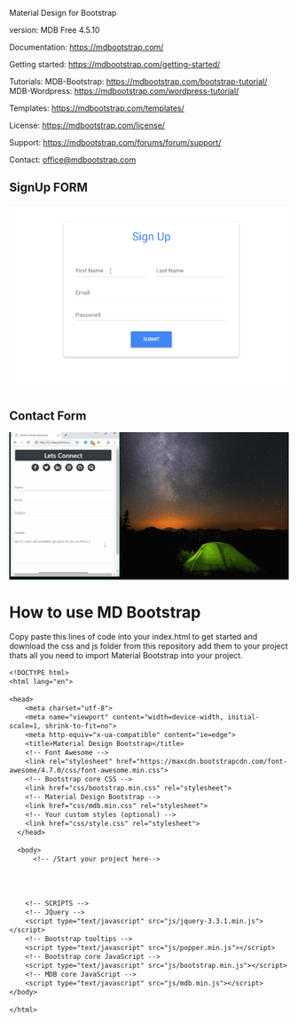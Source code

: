 Material Design for Bootstrap

version: MDB Free 4.5.10

Documentation:
https://mdbootstrap.com/

Getting started:
https://mdbootstrap.com/getting-started/

Tutorials:
MDB-Bootstrap: https://mdbootstrap.com/bootstrap-tutorial/
MDB-Wordpress: https://mdbootstrap.com/wordpress-tutorial/

Templates:
https://mdbootstrap.com/templates/

License:
https://mdbootstrap.com/license/

Support:
https://mdbootstrap.com/forums/forum/support/

Contact:
office@mdbootstrap.com
## SignUp FORM
![GitHub Logo](demo.gif)
## Contact Form
![Contact_Form](contact_form.gif)

# How to use MD Bootstrap
Copy paste this lines of code into your index.html to get started and download the css and js folder from this repository add them to your project thats all you need to import Material Bootstrap into your project.

```
<!DOCTYPE html>
<html lang="en">

<head>
    <meta charset="utf-8">
    <meta name="viewport" content="width=device-width, initial-scale=1, shrink-to-fit=no">
    <meta http-equiv="x-ua-compatible" content="ie=edge">
    <title>Material Design Bootstrap</title>
    <!-- Font Awesome -->
    <link rel="stylesheet" href="https://maxcdn.bootstrapcdn.com/font-awesome/4.7.0/css/font-awesome.min.css">
    <!-- Bootstrap core CSS -->
    <link href="css/bootstrap.min.css" rel="stylesheet">
    <!-- Material Design Bootstrap -->
    <link href="css/mdb.min.css" rel="stylesheet">
    <!-- Your custom styles (optional) -->
    <link href="css/style.css" rel="stylesheet">
  </head>

  <body>
      <!-- /Start your project here-->
      
      
      

    <!-- SCRIPTS -->
    <!-- JQuery -->
    <script type="text/javascript" src="js/jquery-3.3.1.min.js"></script>
    <!-- Bootstrap tooltips -->
    <script type="text/javascript" src="js/popper.min.js"></script>
    <!-- Bootstrap core JavaScript -->
    <script type="text/javascript" src="js/bootstrap.min.js"></script>
    <!-- MDB core JavaScript -->
    <script type="text/javascript" src="js/mdb.min.js"></script>
</body>

</html>
```
